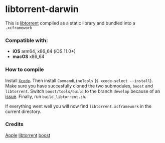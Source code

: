 # libtorrent-darwin

This is [libtorrent](https://www.libtorrent.org/) compiled as a static library and bundled into a `.xcframework`

### Compatible with:
- __iOS__ arm64, x86_64 (iOS 11.0+)
- __macOS__ x86_64

### How to compile

Install [`Xcode`](https://apps.apple.com/app/xcode/id497799835).
Then install `CommandLineTools` (`$ xcode-select --install`).
Make sure you have succesfully cloned the two submodules, `boost` and `libtorrent`.
Switch `boost/tools/build` to the branch `develop` because of an [issue](https://trac.macports.org/ticket/60287).
Finally, run `build_libtorrent.sh`.

If everything went well you will now find `libtorrent.xcframework` in the current directory. 

### Credits

[Apple](https://www.apple.com/)
[libtorrent](https://www.libtorrent.org/)
[boost](https://www.boost.org/)
